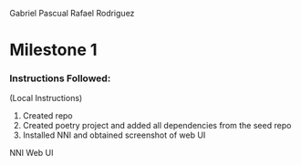 Gabriel Pascual
Rafael Rodriguez

# Milestone 1

### Instructions Followed:
(Local Instructions)
1. Created repo
2. Created poetry project and added all dependencies from the seed repo
3. Installed NNI and obtained screenshot of web UI

NNI Web UI
